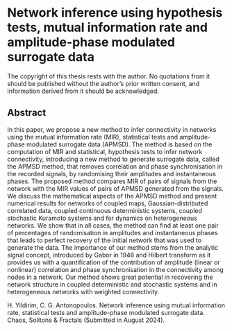 # Network inference using hypothesis tests, mutual information rate and amplitude-phase modulated surrogate data

The copyright of this thesis rests with the author. No quotations from it should be published without the author’s prior written consent, and information derived from it should be acknowledged.

## Abstract

In this paper, we propose a new method to infer connectivity in networks using the mutual information rate (MIR), statistical tests and amplitude-phase modulated surrogate data (APMSD). The method is based on the computation of MIR and statistical, hypothesis tests to infer network connectivity, introducing a new method to generate surrogate data, called the APMSD method, that removes correlation and phase synchronisation in the recorded signals, by randomising their amplitudes and instantaneous phases. The proposed method compares MIR of pairs of signals from the network with the MIR values of pairs of APMSD generated from the signals. We discuss the mathematical aspects of the APMSD method and present numerical results for networks of coupled maps, Gaussian-distributed correlated data, coupled continuous deterministic systems, coupled stochastic Kuramoto systems and for dynamics on heterogeneous networks. We show that in all cases, the method can find at least one pair of percentages of randomisation in amplitudes and instantaneous phases that leads to perfect recovery of the initial network that was used to generate the data. The importance of our method stems from the analytic signal concept, introduced by Gabor in 1946 and Hilbert transform as it provides us with a quantification of the contribution of amplitude (linear or nonlinear) correlation and phase synchronisation in the connectivity among nodes in a network. Our method shows great potential in recovering the network structure in coupled deterministic and stochastic systems and in heterogeneous networks with weighted connectivity.



H. Yildirim, C. G. Antonopoulos. Network inference using mutual information rate, statistical tests and amplitude-phase modulated surrogate data. Chaos, Solitons & Fractals (Submitted in August 2024).
